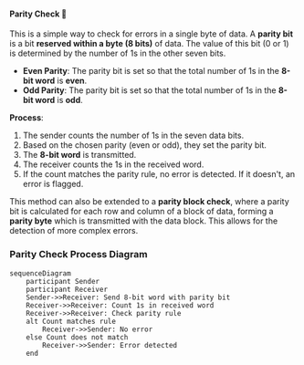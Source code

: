 #### Parity Check 🔢

This is a simple way to check for errors in a single byte of data. A **parity bit** is a bit **reserved within a byte (8 bits)** of data. The value of this bit (0 or 1) is determined by the number of 1s in the other seven bits.

-   **Even Parity**: The parity bit is set so that the total number of 1s in the **8-bit word** is **even**.
-   **Odd Parity**: The parity bit is set so that the total number of 1s in the **8-bit word** is **odd**.

**Process**:

1.  The sender counts the number of 1s in the seven data bits.
2.  Based on the chosen parity (even or odd), they set the parity bit.
3.  The **8-bit word** is transmitted.
4.  The receiver counts the 1s in the received word.
5.  If the count matches the parity rule, no error is detected. If it doesn't, an error is flagged.

This method can also be extended to a **parity block check**, where a parity bit is calculated for each row and column of a block of data, forming a **parity byte** which is transmitted with the data block. This allows for the detection of more complex errors.

### Parity Check Process Diagram

```mermaid
sequenceDiagram
    participant Sender
    participant Receiver
    Sender->>Receiver: Send 8-bit word with parity bit
    Receiver->>Receiver: Count 1s in received word
    Receiver->>Receiver: Check parity rule
    alt Count matches rule
        Receiver->>Sender: No error
    else Count does not match
        Receiver->>Sender: Error detected
    end
```